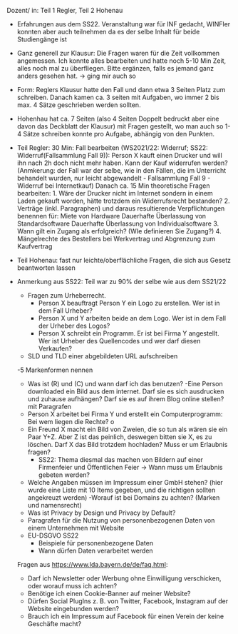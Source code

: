 Dozent/ in: Teil 1 Regler, Teil 2 Hohenau

- Erfahrungen aus dem SS22. Veranstaltung war für INF gedacht, WINFler konnten aber auch teilnehmen da es der selbe Inhalt für beide Studiengänge ist
- Ganz generell zur Klausur: Die Fragen waren für die Zeit vollkommen angemessen. Ich konnte alles bearbeiten und hatte noch 5-10 Min Zeit, alles noch mal zu überfliegen. Bitte ergänzen, falls es jemand ganz anders gesehen hat. -> ging mir auch so
- Form: Reglers Klausur hatte den Fall und dann etwa 3 Seiten Platz zum schreiben. Danach kamen ca. 3 seiten mit Aufgaben, wo immer 2 bis max. 4 Sätze geschrieben werden sollten.
- Hohenhau hat ca. 7 Seiten (also 4 Seiten Doppelt bedruckt aber eine davon das Deckblatt der Klausur) mit Fragen gestellt, wo man auch so 1-4 Sätze schreiben konnte pro Aufgabe, abhängig von den Punkten.
- Teil Regler:
  30 Min: Fall bearbeiten (WS2021/22: Widerruf; SS22: Widerruf(Fallsammlung Fall 9)):
  Person X kauft einen Drucker und will ihn nach 2h doch nicht mehr haben. Kann der Kauf widerrufen werden?
  (Anmkerung: der Fall war der selbe, wie in den Fällen, die im Unterricht behandelt wurden, nur leicht abgewandelt - Fallsammlung Fall 9 - Widerruf bei Internetkauf)
  Danach ca. 15 Min theoretische Fragen bearbeiten:
  1\. Wäre der Drucker nicht im Internet sondern in einem Laden gekauft worden, hätte trotzdem ein Widerrufsrecht bestanden?
  2\. Verträge (inkl. Paragraphen) und daraus resultierende Verpflichtungen benennen für:
  Miete von Hardware
  Dauerhafte Überlassung von Standardsoftware
  Dauerhafte Überlassung von Individualsoftware
  3\. Wann gilt ein Zugang als erfolgreich? (WIe definieren Sie Zugang?)
  4\. Mängelrechte des Bestellers bei Werkvertrag und Abgrenzung zum Kaufvertrag
- Teil Hohenau: fast nur leichte/oberflächliche Fragen, die sich aus Gesetz beantworten lassen
- Anmerkung aus SS22: Teil war zu 90% der selbe wie aus dem SS21/22
  - Fragen zum Urheberrecht. 
    - Person X beauftragt Person Y ein Logo zu erstellen. Wer ist in dem Fall Urheber?
    - Person X und Y arbeiten beide an dem Logo. Wer ist in dem Fall der Urheber des Logos?
    - Person X schreibt ein Programm. Er ist bei Firma Y angestellt. Wer ist Urheber des Quellencodes und wer darf diesen Verkaufen?
  - SLD und TLD einer abgebildeten URL aufschreiben

  \-5 Markenformen nennen
  - Was ist (R) und (C) und wann darf ich das benutzen? -Eine Person downloaded ein Bild aus dem internet. Darf sie es sich ausdrucken und zuhause aufhängen? Darf sie es auf ihrem Blog online stellen? mit Paragrafen
  - Person X arbeitet bei Firma Y und erstellt ein Computerprogramm: Bei wem liegen die Rechte? o
  - Ein Freund X macht ein Bild von Zweien, die so tun als wären sie ein Paar Y+Z. Aber Z ist das peinlich, deswegen bitten sie X, es zu löschen. Darf X das Bild trotzdem hochladen? Muss er um Erlaubnis fragen? 
    - SS22: Thema diesmal das machen von Bildern auf einer Firmenfeier und Öffentlichen Feier -> Wann muss um Erlaubnis gebeten werden?
  - Welche Angaben müssen im Impressum einer GmbH stehen? (hier wurde eine Liste mit 10 Items gegeben, und die richtigen sollten angekreuzt werden) -Worauf ist bei Domains zu achten? (Marken und namensrecht)
  - Was ist Privacy by Design und Privacy by Default?
  - Paragrafen für die Nutzung von personenbezogenen Daten von einem Unternehmen mit Website
  - EU-DSGVO SS22 
    - Beispiele für personenbezogene Daten
    - Wann dürfen Daten verarbeitet werden

  Fragen aus https://www.lda.bayern.de/de/faq.html:
  - Darf ich Newsletter oder Werbung ohne Einwilligung verschicken, oder worauf muss ich achten?
  - Benötige ich einen Cookie-Banner auf meiner Website?
  - Dürfen Social PlugIns z. B. von Twitter, Facebook, Instagram auf der Website eingebunden werden?
  - Brauch ich ein Impressum auf Facebook für einen Verein der keine Geschäfte macht?